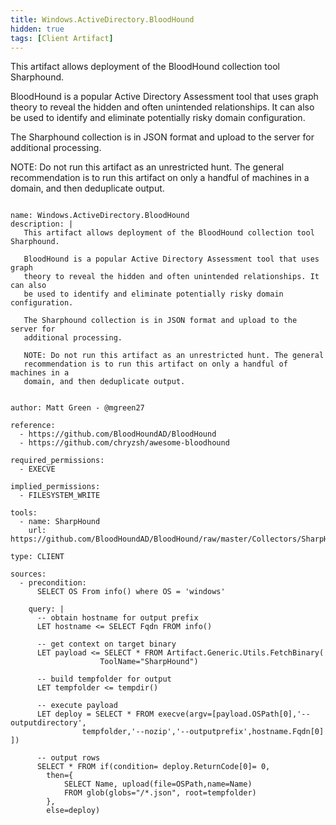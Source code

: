 ```yaml
---
title: Windows.ActiveDirectory.BloodHound
hidden: true
tags: [Client Artifact]
---
```


This artifact allows deployment of the BloodHound collection tool Sharphound.

BloodHound is a popular Active Directory Assessment tool that uses graph
theory to reveal the hidden and often unintended relationships. It can also
be used to identify and eliminate potentially risky domain configuration.

The Sharphound collection is in JSON format and upload to the server for
additional processing.

NOTE: Do not run this artifact as an unrestricted hunt. The general
recommendation is to run this artifact on only a handful of machines in a
domain, and then deduplicate output.


<pre><code class="language-yaml">
name: Windows.ActiveDirectory.BloodHound
description: |
   This artifact allows deployment of the BloodHound collection tool Sharphound.

   BloodHound is a popular Active Directory Assessment tool that uses graph
   theory to reveal the hidden and often unintended relationships. It can also
   be used to identify and eliminate potentially risky domain configuration.

   The Sharphound collection is in JSON format and upload to the server for
   additional processing.

   NOTE: Do not run this artifact as an unrestricted hunt. The general
   recommendation is to run this artifact on only a handful of machines in a
   domain, and then deduplicate output.


author: Matt Green - @mgreen27

reference:
  - https://github.com/BloodHoundAD/BloodHound
  - https://github.com/chryzsh/awesome-bloodhound

required_permissions:
  - EXECVE

implied_permissions:
  - FILESYSTEM_WRITE

tools:
  - name: SharpHound
    url: https://github.com/BloodHoundAD/BloodHound/raw/master/Collectors/SharpHound.exe

type: CLIENT

sources:
  - precondition:
      SELECT OS From info() where OS = 'windows'

    query: |
      -- obtain hostname for output prefix
      LET hostname &lt;= SELECT Fqdn FROM info()

      -- get context on target binary
      LET payload &lt;= SELECT * FROM Artifact.Generic.Utils.FetchBinary(
                    ToolName="SharpHound")

      -- build tempfolder for output
      LET tempfolder &lt;= tempdir()

      -- execute payload
      LET deploy = SELECT * FROM execve(argv=[payload.OSPath[0],'--outputdirectory',
                tempfolder,'--nozip','--outputprefix',hostname.Fqdn[0] ])

      -- output rows
      SELECT * FROM if(condition= deploy.ReturnCode[0]= 0,
        then={
            SELECT Name, upload(file=OSPath,name=Name)
            FROM glob(globs="/*.json", root=tempfolder)
        },
        else=deploy)

</code></pre>

